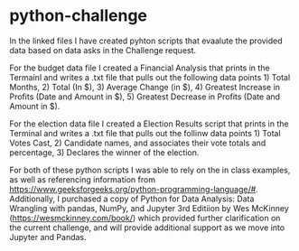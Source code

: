 # python-challenge

In the linked files I have created pyhton scripts that evaalute the provided data based on data asks in the Challenge request.

For the budget data file I created a Financial Analysis that prints in the Termainl and writes a .txt file that pulls out the following data points 1) Total Months, 2) Total (In $), 3) Average Change (in $), 4) Greatest Increase in Profits (Date and Amount in $), 5) Greatest Decrease in Profits (Date and Amount in $).

For the election data file I created a Election Results script that prints in the Terminal and writes a .txt file that pulls out the follinw data points 1) Total Votes Cast, 2) Candidate names, and associates their vote totals and percentage, 3) Declares the winner of the election.

For both of these python scripts I was able to rely on the in class examples, as well as referencing information from https://www.geeksforgeeks.org/python-programming-language/#. Additionally, I purchased a copy of Python for Data Analysis: Data Wrangling with pandas, NumPy, and Jupyter 3rd Editiion by Wes McKinney (https://wesmckinney.com/book/) which provided further clarification on the current challenge, and will provide additional support as we move into Jupyter and Pandas.
